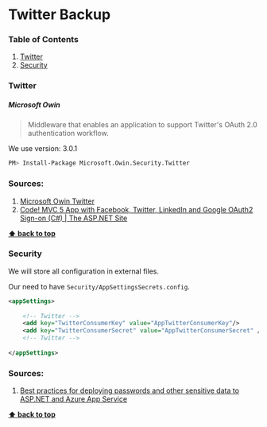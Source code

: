 # Twitter Backup

### Table of Contents
  1. [Twitter](#twitter)
  1. [Security](#security)

### Twitter

##### Microsoft Owin

> Middleware that enables an application to support Twitter's OAuth 2.0 authentication workflow.

We use version: 3.0.1

```bash
PM> Install-Package Microsoft.Owin.Security.Twitter
```

### Sources:
  1. [Microsoft Owin Twitter](https://www.nuget.org/packages/Microsoft.Owin.Security.Twitter/)
  1. [Code! MVC 5 App with Facebook, Twitter, LinkedIn and Google OAuth2 Sign-on (C#) | The ASP.NET Site](http://www.asp.net/mvc/overview/security/create-an-aspnet-mvc-5-app-with-facebook-and-google-oauth2-and-openid-sign-on)
  
**[⬆ back to top](#table-of-contents)**

### Security 

We will store all configuration in external files.

Our need to have `Security/AppSettingsSecrets.config`.

```xml
<appSettings> 
	
	<!-- Twitter -->
	<add key="TwitterConsumerKey" value="AppTwitterConsumerKey"/>
	<add key="TwitterConsumerSecret" value="AppTwitterConsumerSecret" />
	<!-- Twitter -->
	  
</appSettings>
```

### Sources:
  1. [Best practices for deploying passwords and other sensitive data to ASP.NET and Azure App Service](http://www.asp.net/identity/overview/features-api/best-practices-for-deploying-passwords-and-other-sensitive-data-to-aspnet-and-azure)
  
**[⬆ back to top](#table-of-contents)**